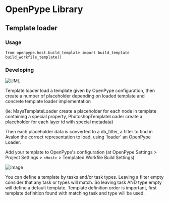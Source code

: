 # OpenPype Library


## Template loader

### Usage

```
from openpype.host.build_template import build_template
build_workfile_template()
```

### Developing

![UML](https://user-images.githubusercontent.com/82808268/178266969-0740e671-d40e-4de8-9c84-af3abdf75b4a.png)

Template loader load a template given by OpenPype configuration,
then create a number of placeholder depending on loaded template and concrete template loader implementation

(ie: MayaTemplateLoader create a placeholder for each node in template containing a special property,
     PhotoshopTemplateLoader create a placeholder for each layer id with special metadata)

Then each placeholder data is converted to a db_filter, a filter to find in Avalon the correct representation to load,
using 'loader' an OpenPype Loader.

Add your template to OpenPype's configuration (at OpenPype Settings > Project Settings > `<Host>` > Templated Workfile Build Settings)
     
![image](https://user-images.githubusercontent.com/82808268/178286102-e9d09e3f-9efe-4097-a6e8-07fcca94bf16.png)

You can define a template by tasks and/or task types. Leaving a filter empty consider that any task or types will match.
So leaving task AND type empty will define a default template.
Template definition order is important, first template definition found with matching task and type will be used.
